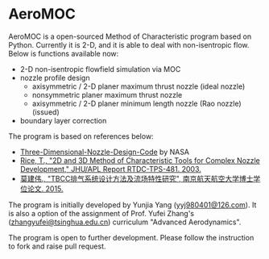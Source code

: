 # AeroMOC

AeroMOC is a open-sourced Method of Characteristic program based on Python. Currently it is 2-D, and it is able to deal with non-isentropic flow. Below is functions available now:

- 2-D non-isentropic flowfield simulation via MOC
- nozzle profile design 
    - axisymmetric / 2-D planer maximum thrust nozzle (ideal nozzle)
    - nonsymmetric planer maximum thrust nozzle
    - axisymmetric / 2-D planer minimum length nozzle (Rao nozzle) (issued)
- boundary layer correction

The program is based on references below:

- [Three-Dimensional-Nozzle-Design-Code](https://github.com/nasa/Three-Dimensional-Nozzle-Design-Code) by NASA
- [Rice, T., "2D and 3D Method of Characteristic Tools for Complex Nozzle Development," JHU/APL Report RTDC-TPS-481. 2003.](https://ntrs.nasa.gov/citations/20030067852)
- [莫建伟., "TBCC排气系统设计方法及流场特性研究", 南京航天航空大学博士学位论文. 2015.](https://xueshu.baidu.com/usercenter/paper/show?paperid=405d0a064724ac1e31c07aecd55e80dd)

The program is initially developed by Yunjia Yang (yyj980401@126.com). It is also a option of the assignment of Prof. Yufei Zhang's (zhangyufei@tsinghua.edu.cn) curriculum "Advanced Aerodynamics".

The program is open to further development. Please follow the instruction to fork and raise pull request.
